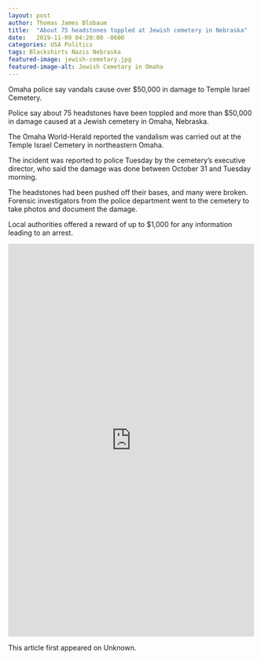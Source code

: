 ```yaml
---
layout: post
author: Thomas James Blobaum 
title:  "About 75 headstones toppled at Jewish cemetery in Nebraska"
date:   2019-11-09 04:20:00 -0600
categories: USA Politics 
tags: Blackshirts Nazis Nebraska 
featured-image: jewish-cemetary.jpg
featured-image-alt: Jewish Cemetary in Omaha
---
```

Omaha police say vandals cause over $50,000 in damage to Temple Israel Cemetery. 

Police say about 75 headstones have been toppled and more than $50,000 in damage caused at a Jewish cemetery in Omaha, Nebraska.

The Omaha World-Herald reported the vandalism was carried out at the Temple Israel Cemetery in northeastern Omaha.

The incident was reported to police Tuesday by the cemetery’s executive director, who said the damage was done between October 31 and Tuesday morning.

The headstones had been pushed off their bases, and many were broken. Forensic investigators from the police department went to the cemetery to take photos and document the damage.

Local authorities offered a reward of up to $1,000 for any information leading to an arrest.

<iframe src="https://www.facebook.com/plugins/post.php?href=https%3A%2F%2Fwww.facebook.com%2Fomahacrimestoppers%2Fposts%2F2468205329915974&show_text=true&width=500" width="500" height="797" style="border:none;overflow:hidden" scrolling="no" frameborder="0" allowfullscreen="true" allow="autoplay; clipboard-write; encrypted-media; picture-in-picture; web-share"></iframe>

This article first appeared on Unknown. 

<a href="http://thenewworldpost.com/" data-iframely-url></a>
